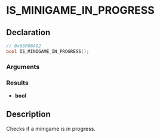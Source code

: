 # IS_MINIGAME_IN_PROGRESS

## Declaration
```cpp
// 0x68F06A02
bool IS_MINIGAME_IN_PROGRESS();
```

### Arguments

### Results
- **bool**

## Description
Checks if a minigame is in progress.